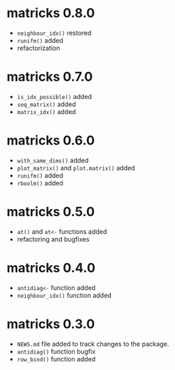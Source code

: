 # matricks 0.8.0
* `neighbour_idx()` restored
* `runifm()` added
* refactorization

# matricks 0.7.0
* `is_idx_possible()` added
* `seq_matrix()` added
* `matrix_idx()` added

# matricks 0.6.0
* `with_same_dims()` added
* `plot_matrix()` and `plot.matrix()` added
* `runifm()` added
* `rboolm()` added

# matricks 0.5.0
* `at()` and `at<-` functions added
* refactoring and bugfixes

# matricks 0.4.0
* `antidiag<-` function added
* `neighbour_idx()` function added

# matricks 0.3.0  
* `NEWS.md` file added to track changes to the package.
* `antidiag()` function bugfix
* `row_bind()` function added
